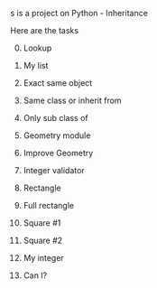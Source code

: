 s is a project on Python - Inheritance


Here are the tasks


0. Lookup



1. My list



2. Exact same object



3. Same class or inherit from



4. Only sub class of



5. Geometry module



6. Improve Geometry



7. Integer validator



8. Rectangle



9. Full rectangle



10. Square #1



11. Square #2



12. My integer



13. Can I?
